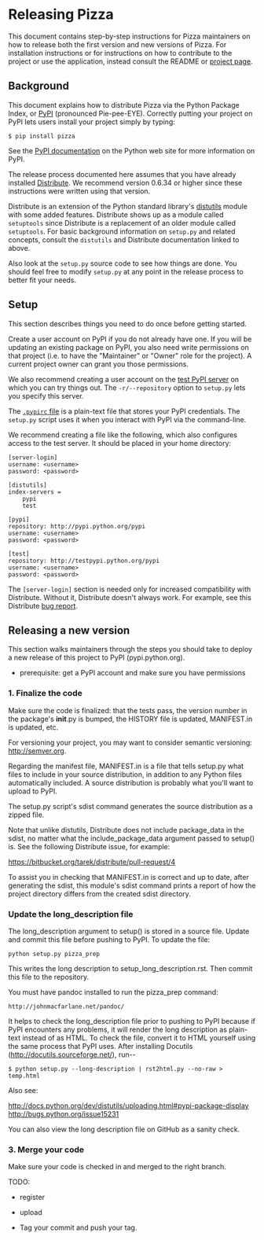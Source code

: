Releasing Pizza
===============

This document contains step-by-step instructions for Pizza maintainers on
how to release both the first version and new versions of Pizza.
For installation instructions or for instructions on how to contribute to the
project or use the application, instead consult the README or
[project page](https://github.com/cjerdonek/groome-python-expected).


Background
----------

This document explains how to distribute Pizza via the Python Package Index,
or [PyPI](http://pypi.python.org/pypi) (pronounced Pie-pee-EYE).  Correctly
putting your project on PyPI lets users install your project simply by typing:

    $ pip install pizza

See the [PyPI documentation](http://docs.python.org/distutils/packageindex.html)
on the Python web site for more information on PyPI.

The release process documented here assumes that you have already installed
[Distribute](http://pypi.python.org/pypi/distribute).  We recommend version
0.6.34 or higher since these instructions were written using that version.

Distribute is an extension of the Python standard library's
[distutils](http://docs.python.org/distutils/index.html) module with
some added features.  Distribute shows up as a module called `setuptools`
since Distribute is a replacement of an older module called `setuptools`.
For basic background information on `setup.py` and related concepts,
consult the `distutils` and Distribute documentation linked to above.

Also look at the `setup.py` source code to see how things are done.  You
should feel free to modify `setup.py` at any point in the release process
to better fit your needs.


Setup
-----

This section describes things you need to do once before getting started.

Create a user account on PyPI if you do not already have one.  If you will
be updating an existing package on PyPI, you also need write permissions
on that project (i.e. to have the "Maintainer" or "Owner" role for the
project).  A current project owner can grant you those permissions.

We also recommend creating a user account on the
[test PyPI server](http://testpypi.python.org/pypi) on which you can
try things out.  The `-r/--repository` option to `setup.py` lets you
specify this server.

The [`.pypirc` file](http://docs.python.org/dev/distutils/packageindex.html#the-pypirc-file)
is a plain-text file that stores your PyPI credentials.  The `setup.py`
script uses it when you interact with PyPI via the command-line.

We recommend creating a file like the following, which also configures
access to the test server.  It should be placed in your home directory:

    [server-login]
    username: <username>
    password: <password>

    [distutils]
    index-servers =
        pypi
        test

    [pypi]
    repository: http://pypi.python.org/pypi
    username: <username>
    password: <password>

    [test]
    repository: http://testpypi.python.org/pypi
    username: <username>
    password: <password>

The `[server-login]` section is needed only for increased compatibility
with Distribute.  Without it, Distribute doesn't always work. For example,
see this Distribute [bug report](https://bitbucket.org/tarek/distribute/issue/346/upload-fails-without-server-login-but).


Releasing a new version
-----------------------

This section walks maintainers through the steps you should take to deploy
a new release of this project to PyPI (pypi.python.org).


* prerequisite: get a PyPI account and make sure you have permissions

### 1. Finalize the code

Make sure the code is finalized: that the tests pass, the version number
in the package's __init__.py is bumped, the HISTORY file is updated,
MANIFEST.in is updated, etc.

For versioning your project, you may want to consider semantic versioning:
http://semver.org.

Regarding the manifest file, MANIFEST.in is a file that tells setup.py
what files to include in your source distribution, in addition to any
Python files automatically included.  A source distribution is probably what you'll want
to upload to PyPI.

The
setup.py script's sdist command generates the source distribution as a
zipped file.

Note that unlike
distutils, Distribute does not include package_data in the sdist, no matter
what the include_package_data argument passed to setup() is.  See the
following Distribute issue, for example:

https://bitbucket.org/tarek/distribute/pull-request/4

To assist you in checking that MANIFEST.in is correct and up to date, after
generating the sdist, this module's sdist command prints a report of how
the project directory differs from the created sdist directory.


### Update the long_description file

The long_description argument to setup() is stored in a source file.
Update and commit this file before pushing to PyPI.  To update the file:

    python setup.py pizza_prep

This writes the long description to setup_long_description.rst.  Then commit
this file to the repository.

You must have pandoc installed to run the pizza_prep command:

    http://johnmacfarlane.net/pandoc/

It helps to check the long_description file prior to pushing to PyPI because
if PyPI encounters any problems, it will render the long description as
plain-text instead of as HTML.  To check the file, convert it to HTML yourself
using the same process that PyPI uses.  After installing Docutils
(http://docutils.sourceforge.net/), run--

    $ python setup.py --long-description | rst2html.py --no-raw > temp.html

Also see:

  http://docs.python.org/dev/distutils/uploading.html#pypi-package-display
  http://bugs.python.org/issue15231

You can also view the long description file on GitHub as a sanity check.


### 3. Merge your code

Make sure your code is checked in and merged to the right branch.


TODO:

* register

* upload

* Tag your commit and push your tag.

